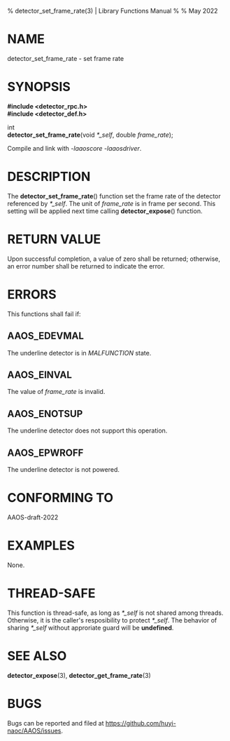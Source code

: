 % detector\_set\_frame\_rate(3) | Library Functions Manual
%
% May 2022

NAME
====

detector\_set\_frame\_rate - set frame rate

SYNOPSIS
========

**#include <detector_rpc.h>**  
**#include <detector_def.h>**

int  
**detector_set_frame_rate**(void *\*\_self*, double *frame_rate*);

Compile and link with *-laaoscore* *-laaosdriver*.

DESCRIPTION
===========

The **detector_set_frame_rate**() function set the frame rate of the detector referenced by *\*\_self*. The unit of *frame\_rate* is in frame per second. This setting will be applied next time calling **detector_expose**() function. 

RETURN VALUE
============

Upon successful completion, a value of zero shall be returned; otherwise, an error number shall be returned to indicate the error.

ERRORS
======

This functions shall fail if:

AAOS\_EDEVMAL
------------

The underline detector is in *MALFUNCTION* state.

AAOS\_EINVAL
------------

The value of  *frame\_rate* is invalid. 

AAOS\_ENOTSUP
------------

The underline detector does not support this operation.

AAOS\_EPWROFF
------------

The underline detector is not powered.

CONFORMING TO
=============

AAOS-draft-2022

EXAMPLES
========

None.

THREAD-SAFE
===========

This function is thread-safe, as long as *\*\_self* is not shared among threads. Otherwise, it is the caller's resposibility to protect *\*\_self*. The behavior of sharing *\*\_self* without approriate guard will be **undefined**.

SEE ALSO
========

**detector_expose**(3), **detector_get_frame_rate**(3)

BUGS
====

Bugs can be reported and filed at https://github.com/huyi-naoc/AAOS/issues.

